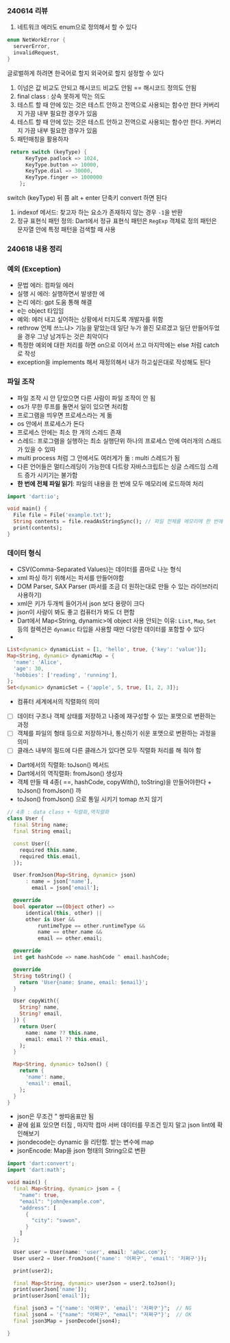 ### 240614 리뷰

1. 네트워크 에러도 enum으로 정의해서 할 수 있다 

```dart
enum NetWorkError {
  serverError,
  invalidRequest,
}
```

글로벌하게 하려면 한국어로 할지 외국어로 할지 설정할 수 있다

1. 이넘은 값 비교도 안되고 해시코드 비교도 안됨
== 해시코드 정의도 안됨
2. final class : 상속 못하게 막는 의도
3. 테스트 할 때 안에 있는 것은 테스트 안하고 전역으로 사용되는 함수만 한다  커버리지 가끔 내부 필요한 경우가 있음
4. 테스트 할 때 안에 있는 것은 테스트 안하고 전역으로 사용되는 함수만 한다.  커버리지 가끔 내부 필요한 경우가 있음
5. 패턴매칭을 활용하자

```dart
 return switch (keyType) {
      KeyType.padlock => 1024,
      KeyType.button => 10000,
      KeyType.dial => 30000,
      KeyType.finger => 1000000
    };
```

switch (keyType) 뒤 쯤 alt + enter 단축키 convert 하면 된다

1. indexof 메서드:
찾고자 하는 요소가 존재하지 않는 경우 `-1`을 반환
2. 정규 표현식 패턴 정의: 
Dart에서 정규 표현식 패턴은 `RegExp` 객체로 정의
 패턴은 문자열 안에 특정 패턴을 검색할 때 사용

### 240618 내용 정리

### 예외 (Exception)

- 문법 에러: 컴파일 에러
- 실행 시 에러:  실행하면서  발생한 에
- 논리 에러: gpt 도움 통해 해결
- e는 object 타입임
- 예외: 에러 내고 싶어하는 상황에서 터지도록 개발자를 위함
- rethrow 언제 쓰느냐>
기능을 맡았는데 일단 누가 쓸진 모르겠고 일단 만들어두었을 경우 그냥 남겨두는 것은 최악이다
- 특정한 예외에 대한 처리를 하면 on으로 이어서 쓰고 마지막에는 else 처럼 catch 로 작성
- exception을 implements 해서 재정의해서 내가 하고싶은대로 작성해도 된다

### **파일 조작**

- 파일 조작 시 안 닫았으면 다른 사람이 파일 조작이 안 됨
- os가 무한 루프를 돌면서 일이 있으면 처리함
- 프로그램을 띄우면 프로세스라는 게 돎
- os 안에서 프로세스가 돈다
- 프로세스 안에는 최소 한 개의 스레드 존재
- 스레드: 프로그램을 실행하는 최소 실행단위
하나의 프로세스 안에 여러개의 스래드가 있을 수 있따
- multi process 처럼 그 안에서도 여러게가 돎 : multi 스레드가 됨
- 다른 언어들은 멀티스레딩이 가능한데
다트랑 자바스크립트는 싱글 스레드임
스레드 증가 시키기는 불가함
- **한 번에 전체 파일 읽기**: 파일의 내용을 한 번에 모두 메모리에 로드하여 처리

```dart
import 'dart:io';

void main() {
  File file = File('example.txt');
  String contents = file.readAsStringSync(); // 파일 전체를 메모리에 한 번에 로드
  print(contents);
}
```

### 데이터 형식

- CSV(Comma-Separated Values)는 데이터를 콤마로 나눈 형식
- xml 파싱 하기 위해서는 파서를 만들어야함
- DOM Parser, SAX Parser (파서를 조금 더 원하는대로 만들 수 있는 라이브러리 사용하기)
- xml은 키가 두개씩 들어가서 json 보다 용량이 크다
- json이 사람이 봐도 좋고  컴퓨터가 봐도 더 편함
- Dart에서 Map<String, dynamic>에 object 사용 안되는 이유:  `List`, `Map`, `Set` 등의 컬렉션은 `dynamic` 타입을 사용할 때만 다양한 데이터를 포함할 수 있다
- 

```dart
List<dynamic> dynamicList = [1, 'hello', true, {'key': 'value'}];
Map<String, dynamic> dynamicMap = {
  'name': 'Alice',
  'age': 30,
  'hobbies': ['reading', 'running'],
};
Set<dynamic> dynamicSet = {'apple', 5, true, [1, 2, 3]};
```

- 컴퓨터 세계에서의 직렬화의 의미
- [ ]  데이터 구조나 객체 상태를 저장하고 나중에 재구성할 수 있는 포맷으로 변환하는 과정
- [ ]  객체를 파일의 형태 등으로 저장하거나, 통신하기 쉬운 포맷으로 변환하는 과정을 의미
- [ ]  클래스 내부의 필드에 다른 클래스가 있다면 모두 직렬화 처리를 해 줘야 함
- Dart에서의 직렬화: toJson() 메서드
- Dart에서의 역직렬화: fromJson() 생성자
- 객체 만들 때 4종( ==, hashCode, copyWith(), toString)을 만들어야한다 + toJson() fromJson() 까
- toJson() fromJson() 으로 통일 시키기
tomap 쓰지 않기

```dart
// 4종 : data class + 직렬화,역직렬화
class User {
  final String name;
  final String email;

  const User({
    required this.name,
    required this.email,
  });

  User.fromJson(Map<String, dynamic> json)
      : name = json['name'],
        email = json['email'];

  @override
  bool operator ==(Object other) =>
      identical(this, other) ||
      other is User &&
          runtimeType == other.runtimeType &&
          name == other.name &&
          email == other.email;

  @override
  int get hashCode => name.hashCode ^ email.hashCode;

  @override
  String toString() {
    return 'User{name: $name, email: $email}';
  }

  User copyWith({
    String? name,
    String? email,
  }) {
    return User(
      name: name ?? this.name,
      email: email ?? this.email,
    );
  }

  Map<String, dynamic> toJson() {
    return {
      'name': name,
      'email': email,
    };
  }
}
```

- json은 무조건 " 쌍따옴표만 됨
- 끝에 쉼표 있으면 터짐 , 마지막 컴마
서버 데이터를 무조건 믿지 말고 json lint에 확인해보기
- jsondecode는 dynamic 을 리턴함. 받는 변수에 map
- jsonEncode: Map을 json 형태의 String으로 변환

```dart
import 'dart:convert';
import 'dart:math';

void main() {
  final Map<String, dynamic> json = {
    "name": true,
    "email": "john@example.com",
    "address": [
      {
        "city": "suwon",
      }
    ]
  };

  User user = User(name: 'user', email: 'a@ac.com');
  User user2 = User.fromJson({'name': '어쩌구', 'email': '저쩌구'});

  print(user2);

  final Map<String, dynamic> userJson = user2.toJson();
  print(userJson['name']);
  print(userJson['email']);

  final json3 = "{'name': '어쩌구', 'email': '저쩌구'}";  // NG
  final json4 = '{"name": "어쩌구", "email": "저쩌구"}';  // OK
  final json3Map = jsonDecode(json4);

}
```
